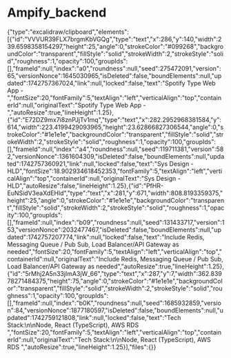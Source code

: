 # Ampify_backend

{"type":"excalidraw/clipboard","elements":[{"id":"VVVUR39FLX7brgmKbVGQg","type":"text","x":286,"y":140,"width":239.6598358154297,"height":25,"angle":0,"strokeColor":"#099268","backgroundColor":"transparent","fillStyle":"solid","strokeWidth":2,"strokeStyle":"solid","roughness":1,"opacity":100,"groupIds":[],"frameId":null,"index":"a0","roundness":null,"seed":275472091,"version":65,"versionNonce":1645030965,"isDeleted":false,"boundElements":null,"updated":1742757367024,"link":null,"locked":false,"text":"Spotify Type Web App - ","fontSize":20,"fontFamily":5,"textAlign":"left","verticalAlign":"top","containerId":null,"originalText":"Spotify Type Web App - ","autoResize":true,"lineHeight":1.25},{"id":"E72DZ9mx7i8znPJjTv1mq","type":"text","x":282.2952968381584,"y":614,"width":223.4199429093965,"height":23.62866827306544,"angle":0,"strokeColor":"#1e1e1e","backgroundColor":"transparent","fillStyle":"solid","strokeWidth":2,"strokeStyle":"solid","roughness":1,"opacity":100,"groupIds":[],"frameId":null,"index":"a4","roundness":null,"seed":119711381,"version":582,"versionNonce":1361604309,"isDeleted":false,"boundElements":null,"updated":1742757360921,"link":null,"locked":false,"text":"Sys Design - HLD","fontSize":18.902934618452353,"fontFamily":5,"textAlign":"left","verticalAlign":"top","containerId":null,"originalText":"Sys Design - HLD","autoResize":false,"lineHeight":1.25},{"id":"PfHR-EuNSidV3eaXdEHld","type":"text","x":281,"y":671,"width":808.8193359375,"height":25,"angle":0,"strokeColor":"#1e1e1e","backgroundColor":"transparent","fillStyle":"solid","strokeWidth":2,"strokeStyle":"solid","roughness":1,"opacity":100,"groupIds":[],"frameId":null,"index":"b09","roundness":null,"seed":131433717,"version":153,"versionNonce":2032477467,"isDeleted":false,"boundElements":null,"updated":1742757207774,"link":null,"locked":false,"text":"Include Redis, Messaging Queue / Pub Sub, Load Balancer/API Gateway as needed","fontSize":20,"fontFamily":5,"textAlign":"left","verticalAlign":"top","containerId":null,"originalText":"Include Redis, Messaging Queue / Pub Sub, Load Balancer/API Gateway as needed","autoResize":true,"lineHeight":1.25},{"id":"5rMhj2A5n33jImA3jW_66","type":"text","x":287,"y":7,"width":362.83978271484375,"height":75,"angle":0,"strokeColor":"#1e1e1e","backgroundColor":"transparent","fillStyle":"solid","strokeWidth":2,"strokeStyle":"solid","roughness":1,"opacity":100,"groupIds":[],"frameId":null,"index":"b0K","roundness":null,"seed":1685932859,"version":84,"versionNonce":1877180597,"isDeleted":false,"boundElements":null,"updated":1742759121808,"link":null,"locked":false,"text":"Tech Stack:\n\nNode, React (TypeScript), AWS RDS ","fontSize":20,"fontFamily":5,"textAlign":"left","verticalAlign":"top","containerId":null,"originalText":"Tech Stack:\n\nNode, React (TypeScript), AWS RDS ","autoResize":true,"lineHeight":1.25}],"files":{}}
